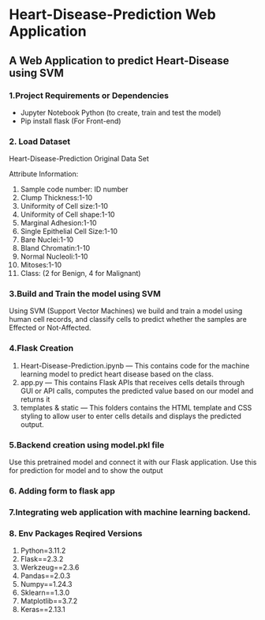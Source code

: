 # Heart-Disease-Prediction Web Application

## A Web Application to predict Heart-Disease using SVM


### 1.Project Requirements or Dependencies
* Jupyter Notebook Python (to create, train and test the model)
* Pip install flask (For Front-end)

### 2. Load Dataset
Heart-Disease-Prediction Original Data Set

Attribute Information:
1.	Sample code number: ID number
2.	Clump Thickness:1-10
3.	Uniformity of Cell size:1-10
4.	Uniformity of Cell shape:1-10
5.	Marginal Adhesion:1-10
6.	Single Epithelial Cell Size:1-10
7.	Bare Nuclei:1-10
8.	Bland Chromatin:1-10
9.	Normal Nucleoli:1-10
10.	Mitoses:1-10
11.	Class: (2 for Benign, 4 for Malignant)

### 3.Build and Train the model using SVM

Using SVM (Support Vector Machines) we build and train a model using human cell records, and classify cells to predict whether the samples are Effected or Not-Affected.

### 4.Flask Creation

1.	Heart-Disease-Prediction.ipynb — This contains code for the machine learning model to predict heart disease based on the class.
2.	app.py — This contains Flask APIs that receives cells details through GUI or API calls, computes the predicted value based on our model and returns it
3.	templates & static  — This folders contains the HTML template and CSS styling to allow user to enter cells details and displays the predicted output.

### 5.Backend creation using model.pkl file

Use this pretrained model and connect it with our Flask application.
Use this for prediction for model and to show the output

### 6. Adding form to flask app
 
### 7.Integrating web application with machine learning backend.

### 8. Env Packages Reqired Versions

1. Python=3.11.2
2. Flask==2.3.2
3. Werkzeug==2.3.6
4. Pandas==2.0.3
5. Numpy==1.24.3
6. Sklearn==1.3.0
7. Matplotlib==3.7.2
8. Keras==2.13.1
